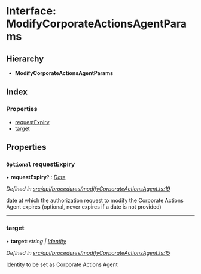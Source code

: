 # Interface: ModifyCorporateActionsAgentParams

## Hierarchy

* **ModifyCorporateActionsAgentParams**

## Index

### Properties

* [requestExpiry](modifycorporateactionsagentparams.md#optional-requestexpiry)
* [target](modifycorporateactionsagentparams.md#target)

## Properties

### `Optional` requestExpiry

• **requestExpiry**? : *[Date](../enums/transactionargumenttype.md#date)*

*Defined in [src/api/procedures/modifyCorporateActionsAgent.ts:19](https://github.com/PolymeshAssociation/polymesh-sdk/blob/46845947/src/api/procedures/modifyCorporateActionsAgent.ts#L19)*

date at which the authorization request to modify the Corporate Actions Agent expires (optional, never expires if a date is not provided)

___

###  target

• **target**: *string | [Identity](../classes/identity.md)*

*Defined in [src/api/procedures/modifyCorporateActionsAgent.ts:15](https://github.com/PolymeshAssociation/polymesh-sdk/blob/46845947/src/api/procedures/modifyCorporateActionsAgent.ts#L15)*

Identity to be set as Corporate Actions Agent
